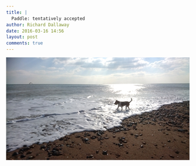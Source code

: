 ```yaml
---
title: |
  Paddle: tentatively accepted
author: Richard Dallaway
date: 2016-03-16 14:56
layout: post
comments: true
---
```


<div><a href="/media/tp_DSC_0730.JPG"><img src="/media/tp_thumb_DSC_0730.JPG" width="500" height="281"/></a></div>


  
      